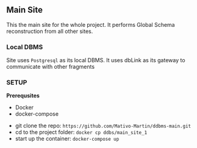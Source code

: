## Main Site

This the main site for the whole project. It performs Global Schema reconstruction from all other sites.

### Local DBMS

Site uses `Postgresql` as its local DBMS.
It uses dbLink as its gateway to communicate with other fragments


### SETUP 

**Prerequsites**  
* Docker
* docker-compose

- git clone the repo:
 `https://github.com/Mativo-Martin/ddbms-main.git`
- cd to the project folder: 
`docker cp ddbs/main_site_1`   
- start up the container:
    `docker-compose up`

